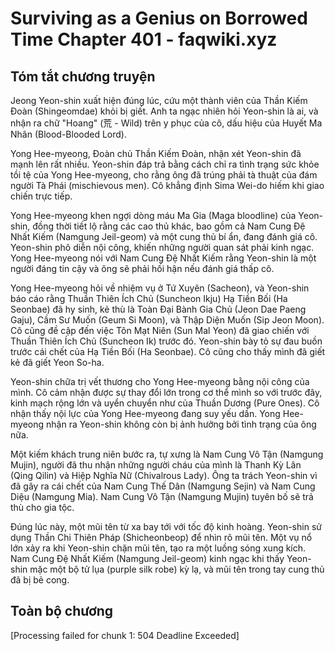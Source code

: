 # Surviving as a Genius on Borrowed Time Chapter 401 - faqwiki.xyz

## Tóm tắt chương truyện

Jeong Yeon-shin xuất hiện đúng lúc, cứu một thành viên của Thần Kiếm Đoàn (Shingeomdae) khỏi bị giết. Anh ta ngạc nhiên hỏi Yeon-shin là ai, và nhận ra chữ "Hoang" (荒 - Wild) trên y phục của cô, dấu hiệu của Huyết Ma Nhân (Blood-Blooded Lord).

Yong Hee-myeong, Đoàn chủ Thần Kiếm Đoàn, nhận xét Yeon-shin đã mạnh lên rất nhiều. Yeon-shin đáp trả bằng cách chỉ ra tình trạng sức khỏe tồi tệ của Yong Hee-myeong, cho rằng ông đã trúng phải tà thuật của đám người Tà Phái (mischievous men). Cô khẳng định Sima Wei-do hiếm khi giao chiến trực tiếp.

Yong Hee-myeong khen ngợi dòng máu Ma Gia (Maga bloodline) của Yeon-shin, đồng thời tiết lộ rằng các cao thủ khác, bao gồm cả Nam Cung Đệ Nhất Kiếm (Namgung Jeil-geom) và một cung thủ bí ẩn, đang đánh giá cô. Yeon-shin phô diễn nội công, khiến những người quan sát phải kinh ngạc. Yong Hee-myeong nói với Nam Cung Đệ Nhất Kiếm rằng Yeon-shin là một người đáng tin cậy và ông sẽ phải hối hận nếu đánh giá thấp cô.

Yong Hee-myeong hỏi về nhiệm vụ ở Tứ Xuyên (Sacheon), và Yeon-shin báo cáo rằng Thuần Thiên Ích Chủ (Suncheon Ikju) Hạ Tiền Bối (Ha Seonbae) đã hy sinh, kẻ thù là Toàn Đại Bành Gia Chủ (Jeon Dae Paeng Gaju), Cầm Sư Muốn (Geum Si Moon), và Thập Diện Muốn (Sip Jeon Moon). Cô cũng đề cập đến việc Tôn Mạt Niên (Sun Mal Yeon) đã giao chiến với Thuần Thiên Ích Chủ (Suncheon Ik) trước đó. Yeon-shin bày tỏ sự đau buồn trước cái chết của Hạ Tiền Bối (Ha Seonbae). Cô cũng cho thấy mình đã giết kẻ đã giết Yeon So-ha.

Yeon-shin chữa trị vết thương cho Yong Hee-myeong bằng nội công của mình. Cô cảm nhận được sự thay đổi lớn trong cơ thể mình so với trước đây, kinh mạch rộng lớn và uyển chuyển như của Thuần Dương (Pure Ones). Cô nhận thấy nội lực của Yong Hee-myeong đang suy yếu dần. Yong Hee-myeong nhận ra Yeon-shin không còn bị ảnh hưởng bởi tình trạng của ông nữa.

Một kiếm khách trung niên bước ra, tự xưng là Nam Cung Vô Tận (Namgung Mujin), người đã thu nhận những người cháu của mình là Thanh Kỳ Lân (Qing Qilin) và Hiệp Nghĩa Nữ (Chivalrous Lady). Ông ta trách Yeon-shin vì đã gây ra cái chết của Nam Cung Thế Dân (Namgung Sejin) và Nam Cung Diệu (Namgung Mia). Nam Cung Vô Tận (Namgung Mujin) tuyên bố sẽ trả thù cho gia tộc.

Đúng lúc này, một mũi tên từ xa bay tới với tốc độ kinh hoàng. Yeon-shin sử dụng Thần Chi Thiên Pháp (Shicheonbeop) để nhìn rõ mũi tên. Một vụ nổ lớn xảy ra khi Yeon-shin chặn mũi tên, tạo ra một luồng sóng xung kích. Nam Cung Đệ Nhất Kiếm (Namgung Jeil-geom) kinh ngạc khi thấy Yeon-shin mặc một bộ tử lụa (purple silk robe) kỳ lạ, và mũi tên trong tay cung thủ đã bị bẻ cong.

## Toàn bộ chương

[Processing failed for chunk 1: 504 Deadline Exceeded]